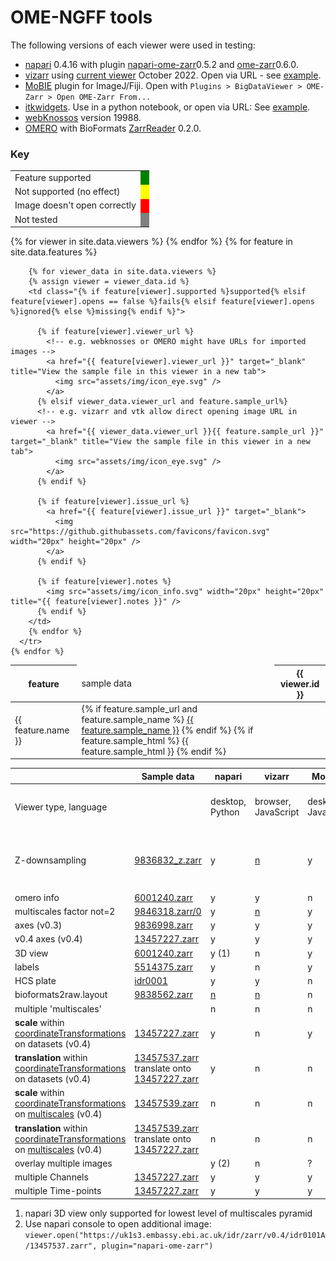 
<h1>OME-NGFF tools</h1>

The following versions of each viewer were used in testing:

- <a href="https://napari.org">napari</a> 0.4.16 with plugin <a href="https://github.com/ome/napari-ome-zarr/">napari-ome-zarr</a>0.5.2 and <a href="https://github.com/ome/ome-zarr-py/">ome-zarr</a>0.6.0.
- <a href="https://github.com/hms-dbmi/vizarr/">vizarr</a> using <a href="https://hms-dbmi.github.io/vizarr">current viewer</a> October 2022. Open via URL - see <a href="https://hms-dbmi.github.io/vizarr/?source=https://uk1s3.embassy.ebi.ac.uk/idr/zarr/v0.3/idr0079A/9836998.zarr">example</a>.
- <a href="https://github.com/mobie/mobie-viewer-fiji/">MoBIE</a> plugin for ImageJ/Fiji. Open with `Plugins > BigDataViewer > OME-Zarr > Open OME-Zarr From...`
- <a href="https://itkwidgets.readthedocs.io/en/latest">itkwidgets</a>. Use in a python notebook, or open via URL: See <a href="https://kitware.github.io/itk-vtk-viewer/app/?rotate=false&fileToLoad=https://uk1s3.embassy.ebi.ac.uk/idr/zarr/v0.4/idr0062A/6001240.zarr">example</a>.
- <a href="https://webknossos.org">webKnossos</a> version 19988.
- <a href="https://www.openmicroscopy.org/omero/">OMERO</a> with BioFormats <a href="https://github.com/ome/ZarrReader">ZarrReader</a> 0.2.0.


<style>
  .supported {
    background: green;
  }
  .fails {
    background: red;
  }
  .ignored {
    background: yellow;
  }
  .missing {
    background: grey;
  }

</style>

<h3>Key</h3>

<table>
  <tbody>
  <tr>
    <td>Feature supported</td>
    <td class="supported"> </td>
  </tr>
  <tr>
    <td>Not supported (no effect)</td>
    <td class="ignored"> </td>
  </tr>
  <tr>
    <td>Image doesn't open correctly</td>
    <td class="fails"> </td>
  </tr>
  <tr>
    <td>Not tested</td>
    <td class="missing"> </td>
  </tr>
  </tbody>
</table>

  

<table>
  <thead>
    <tr>
      <th>feature</th>
      <td>sample data</td>
      {% for viewer in site.data.viewers %}
        <th>{{ viewer.id }}</th>
      {% endfor %}
    </tr>
  </thead>
  <tbody>
    {% for feature in site.data.features %}
      <tr>
        <td>{{ feature.name }}</td>
        <td>
          {% if feature.sample_url and feature.sample_name %}
            <a href="{{ feature.sample_url }}" >{{ feature.sample_name }}</a>
          {% endif %}
          {% if feature.sample_html %}
            {{ feature.sample_html }}
          {% endif %}
        </td>

        {% for viewer_data in site.data.viewers %}
        {% assign viewer = viewer_data.id %}
        <td class="{% if feature[viewer].supported %}supported{% elsif feature[viewer].opens == false %}fails{% elsif feature[viewer].opens %}ignored{% else %}missing{% endif %}">

          {% if feature[viewer].viewer_url %}
            <!-- e.g. webknosses or OMERO might have URLs for imported images -->
            <a href="{{ feature[viewer].viewer_url }}" target="_blank" title="View the sample file in this viewer in a new tab">
              <img src="assets/img/icon_eye.svg" />
            </a>
          {% elsif viewer_data.viewer_url and feature.sample_url%}
          <!-- e.g. vizarr and vtk allow direct opening image URL in viewer -->
            <a href="{{ viewer_data.viewer_url }}{{ feature.sample_url }}" target="_blank" title="View the sample file in this viewer in a new tab">
              <img src="assets/img/icon_eye.svg" />
            </a>
          {% endif %}

          {% if feature[viewer].issue_url %}
            <a href="{{ feature[viewer].issue_url }}" target="_blank">
              <img src="https://github.githubassets.com/favicons/favicon.svg" width="20px" height="20px" />
            </a>
          {% endif %}

          {% if feature[viewer].notes %}
            <img src="assets/img/icon_info.svg" width="20px" height="20px" title="{{ feature[viewer].notes }}" />
          {% endif %}
        </td>
        {% endfor %}
      </tr>
    {% endfor %}
  </tbody>
</table>


<table>
 <thead>
   <tr>
     <th></th>
     <th>Sample data</th>
     <th>napari</th>
     <th>vizarr</th>
     <th>MoBIE</th>
     <th>itkwidgets</th>
     <th>webKnossos</th>
     <th>OMERO</th>
   </tr>
 </thead>
 <tbody>
 <tr>
     <td>Viewer type, language</td>
     <td></td>
     <td>desktop, Python</td>
     <td>browser, JavaScript</td>
     <td>desktop, Java</td>
     <td>notebook, Python</td>
     <td>browser client + server</td>
     <td>various clients + server</td>
   </tr>
   <tr>
     <td>Z-downsampling</td>
     <td><a href="https://minio-dev.openmicroscopy.org/idr/v0.4/idr0077/9836832_z.zarr">9836832_z.zarr</a></td>
     <td>y</td>
     <td><a href="https://github.com/hms-dbmi/vizarr/pull/71">n</a></td>
     <td>y</td>
     <td>y</td>
     <td><h1 style="color: green">y</h1></td>
     <td style="background: red">n</td>
   </tr>
   <tr>
     <td>omero info</td>
     <td><a href="https://uk1s3.embassy.ebi.ac.uk/idr/zarr/v0.4/idr0062A/6001240.zarr">6001240.zarr</a></td>
     <td>y</td>
     <td>y</td>
     <td>n</td>
     <td><a href="https://github.com/InsightSoftwareConsortium/itkwidgets/issues/546">n</a></td>
     <td>n</td>
     <td>n?</td>
   </tr>
   <tr>
     <td>multiscales factor not=2</td>
     <td><a href="https://minio-dev.openmicroscopy.org/idr/v0.4/idr0082/9846318.zarr/0">9846318.zarr/0</a></td>
     <td>y</td>
     <td><a href="https://github.com/hms-dbmi/vizarr/issues/101">n</a></td>
     <td>y</td>
     <td>y</td>
     <td>y</td>
     <td>y?</td>
   </tr>
   <tr>
     <td>axes (v0.3)</td>
     <td><a href="https://uk1s3.embassy.ebi.ac.uk/idr/zarr/v0.3/idr0079A/9836998.zarr">9836998.zarr</a></td>
     <td>y</td>
     <td>y</td>
     <td>y</td>
     <td>y</td>
     <td>n</td>
     <td>?</td>
   </tr>
   <tr>
     <td>v0.4 axes (v0.4)</td>
     <td><a href="https://uk1s3.embassy.ebi.ac.uk/idr/zarr/v0.4/idr0101A/13457227.zarr">13457227.zarr</a></td>
     <td>y</td>
     <td>y</td>
     <td>y</td>
     <td>y</td>
     <td>y</td>
     <td>?</td>
   </tr>
   <tr>
     <td>3D view</td>
     <td><a href="https://uk1s3.embassy.ebi.ac.uk/idr/zarr/v0.4/idr0062A/6001240.zarr">6001240.zarr</a></td>
     <td>y (1)</td>
     <td>n</td>
     <td>y</td>
     <td>y</td>
     <td>y</td>
     <td>n</td>
   </tr>
   <tr>
     <td>labels</td>
     <td><a href="https://uk1s3.embassy.ebi.ac.uk/idr/zarr/v0.4/idr0052A/5514375.zarr">5514375.zarr</a></td>
     <td>y</td>
     <td>n</td>
     <td>y</td>
     <td><a href="https://github.com/InsightSoftwareConsortium/itkwidgets/issues/547">n</a></td>
     <td>y</td>
     <td>?</td>
   </tr>
   <tr>
     <td>HCS plate</td>
     <td><a href="https://uk1s3.embassy.ebi.ac.uk/idr/zarr/v0.4/idr0001A/2551.zarr">idr0001</a></td>
     <td>y</td>
     <td>y</td>
     <td>n</td>
     <td>n</td>
     <td>n</td>
     <td>y</td>
   </tr>
   <tr>
     <td>bioformats2raw.layout</td>
     <td><a href="https://uk1s3.embassy.ebi.ac.uk/idr/zarr/v0.2/idr0070A/9838562.zarr">9838562.zarr</a></td>
     <td><a href="https://github.com/ome/napari-ome-zarr/issues/71">n</a></td>
     <td><a href="https://github.com/hms-dbmi/vizarr/issues/149">n</a></td>
     <td>n</td>
     <td>n</td>
     <td>n</td>
     <td>y</td>
   </tr>
   <tr>
     <td>multiple 'multiscales'</td>
     <td></td>
     <td>n</td>
     <td>n</td>
     <td>n</td>
     <td>n</td>
     <td>n</td>
     <td>n</td>
   </tr>
   <tr>
     <td>
       <b>scale</b> within
       <a href="https://ngff.openmicroscopy.org/0.4/#trafo-md">coordinateTransformations</a>
       on datasets (v0.4)
     </td>
     <td><a href="https://uk1s3.embassy.ebi.ac.uk/idr/zarr/v0.4/idr0101A/13457227.zarr">13457227.zarr</a></td>
     <td>y</td>
     <td>n</td>
     <td>y</td>
     <td>y</td>
     <td>y</td>
     <td>?</td>
   </tr>
   <tr>
     <td>
       <b>translation</b> within
       <a href="https://ngff.openmicroscopy.org/0.4/#trafo-md">coordinateTransformations</a>
       on datasets (v0.4)
     </td>
     <td><a href="https://uk1s3.embassy.ebi.ac.uk/idr/zarr/v0.4/idr0101A/13457537.zarr">13457537.zarr</a>
       translate onto <a href="https://uk1s3.embassy.ebi.ac.uk/idr/zarr/v0.4/idr0101A/13457227.zarr">13457227.zarr</a></td>
     <td>y</td>
     <td>n</td>
     <td>n</td>
     <td>n</td>
     <td>n</td>
     <td>n</td>
   </tr>
   <tr>
     <td>
       <b>scale</b> within
       <a href="https://ngff.openmicroscopy.org/0.4/#trafo-md">coordinateTransformations</a>
       on <a href="https://ngff.openmicroscopy.org/0.4/#multiscale-md">multiscales</a> (v0.4)
     </td>
     <td><a href="https://uk1s3.embassy.ebi.ac.uk/idr/zarr/v0.4/idr0101A/13457539.zarr">13457539.zarr</a></td>
     <td>n</td>
     <td>n</td>
     <td>n</td>
     <td>n</td>
     <td>n</td>
     <td>n</td>
   </tr>
   <tr>
     <td>
       <b>translation</b> within
       <a href="https://ngff.openmicroscopy.org/0.4/#trafo-md">coordinateTransformations</a>
       on <a href="https://ngff.openmicroscopy.org/0.4/#multiscale-md">multiscales</a> (v0.4)
     </td>
     <td><a href="https://uk1s3.embassy.ebi.ac.uk/idr/zarr/v0.4/idr0101A/13457539.zarr">13457539.zarr</a>
      translate onto <a href="https://uk1s3.embassy.ebi.ac.uk/idr/zarr/v0.4/idr0101A/13457227.zarr">13457227.zarr</a></td>
     <td>n</td>
     <td>n</td>
     <td>n</td>
     <td>n</td>
     <td>n</td>
     <td>n</td>
   </tr>
   <tr>
     <td>overlay multiple images</td>
     <td></td>
     <td>y (2)</td>
     <td>n</td>
     <td>?</td>
     <td>?</td>
     <td>y</td>
     <td>n</td>
   </tr>
   <tr>
     <td>multiple Channels</td>
     <td><a href="https://uk1s3.embassy.ebi.ac.uk/idr/zarr/v0.4/idr0101A/13457227.zarr">13457227.zarr</a></td>
     <td>y</td>
     <td>y</td>
     <td>y</td>
     <td>n</td>
     <td>y</td>
     <td>y</td>
   </tr>
   <tr>
     <td>multiple Time-points</td>
     <td><a href="https://uk1s3.embassy.ebi.ac.uk/idr/zarr/v0.4/idr0101A/13457227.zarr">13457227.zarr</a></td>
     <td>y</td>
     <td>y</td>
     <td>y</td>
     <td>n</td>
     <td>n</td>
     <td>y</td>
   </tr>
 </tbody>
</table>



1. napari 3D view only supported for lowest level of multiscales pyramid
2. Use napari console to open additional image: `viewer.open("https://uk1s3.embassy.ebi.ac.uk/idr/zarr/v0.4/idr0101A/13457537.zarr", plugin="napari-ome-zarr")`